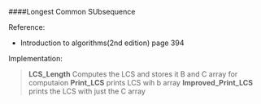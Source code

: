 ####Longest Common SUbsequence

Reference: 

* Introduction to algorithms(2nd edition) page 394

Implementation:
> **LCS_Length** Computes the LCS and stores it B and C array for computaion
> **Print_LCS** prints LCS wih b array
> **Improved_Print_LCS** prints the LCS with just the C array 

